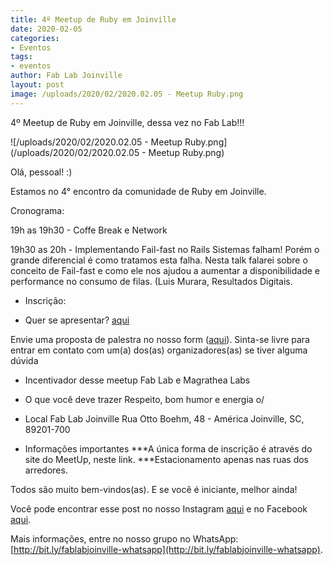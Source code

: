 ```yaml
---
title: 4º Meetup de Ruby em Joinville
date: 2020-02-05
categories:
- Eventos
tags:
- eventos
author: Fab Lab Joinville
layout: post
image: /uploads/2020/02/2020.02.05 - Meetup Ruby.png
---
```


4º Meetup de Ruby em Joinville, dessa vez no Fab Lab!!!

![/uploads/2020/02/2020.02.05 - Meetup Ruby.png](/uploads/2020/02/2020.02.05 - Meetup Ruby.png)

Olá, pessoal! :)

Estamos no 4° encontro da comunidade de Ruby em Joinville.

Cronograma:

19h as 19h30 - Coffe Break e Network

19h30 as 20h - Implementando Fail-fast no Rails
Sistemas falham! Porém o grande diferencial é como tratamos esta falha. Nesta talk falarei sobre o conceito de Fail-fast e como ele nos ajudou a aumentar a disponibilidade e performance no consumo de filas.
(Luis Murara, Resultados Digitais.

- Inscrição:

- Quer se apresentar? [aqui](https://www.meetup.com/pt-BR/Ruby-Joinville/events/268490423/)

Envie uma proposta de palestra no nosso form ([aqui](https://docs.google.com/forms/d/e/1FAIpQLScConf-TBRIdtGZyVZr_bHOw3lBDML0XvWnp_CuiCmFvW0Hdg/viewform)).
Sinta-se livre para entrar em contato com um(a) dos(as) organizadores(as) se tiver alguma dúvida

- Incentivador desse meetup
Fab Lab e Magrathea Labs

- O que você deve trazer
Respeito, bom humor e energia o/

- Local
Fab Lab Joinville
Rua Otto Boehm, 48 - América Joinville, SC, 89201-700

- Informações importantes
***A única forma de inscrição é através do site do MeetUp, neste link.
***Estacionamento apenas nas ruas dos arredores.

Todos são muito bem-vindos(as). E se você é iniciante, melhor ainda!

Você pode encontrar esse post no nosso Instagram [aqui](https://www.instagram.com/p/B8NEPCJhF6t/) e no Facebook [aqui](https://www.facebook.com/fablabjoinville/photos/a.1728263024107770/2531447783789286/?type=3&theater).

Mais informações, entre no nosso grupo no WhatsApp: [http://bit.ly/fablabjoinville-whatsapp](http://bit.ly/fablabjoinville-whatsapp).
